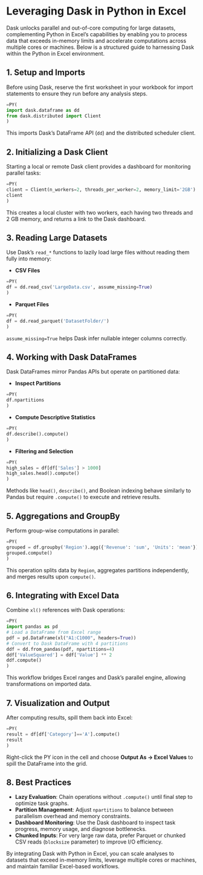 # Leveraging Dask in Python in Excel

Dask unlocks parallel and out-of-core computing for large datasets, complementing Python in Excel’s capabilities by enabling you to process data that exceeds in-memory limits and accelerate computations across multiple cores or machines. Below is a structured guide to harnessing Dask within the Python in Excel environment.

## 1. Setup and Imports

Before using Dask, reserve the first worksheet in your workbook for import statements to ensure they run before any analysis steps.

```python
=PY(
import dask.dataframe as dd
from dask.distributed import Client
)
```

This imports Dask’s DataFrame API (`dd`) and the distributed scheduler client.

## 2. Initializing a Dask Client

Starting a local or remote Dask client provides a dashboard for monitoring parallel tasks:

```python
=PY(
client = Client(n_workers=2, threads_per_worker=2, memory_limit='2GB')
client
)
```

This creates a local cluster with two workers, each having two threads and 2 GB memory, and returns a link to the Dask dashboard.

## 3. Reading Large Datasets

Use Dask’s `read_*` functions to lazily load large files without reading them fully into memory:

- **CSV Files**

```python
=PY(
df = dd.read_csv('LargeData.csv', assume_missing=True)
)
```

- **Parquet Files**

```python
=PY(
df = dd.read_parquet('DatasetFolder/')
)
```

`assume_missing=True` helps Dask infer nullable integer columns correctly.

## 4. Working with Dask DataFrames

Dask DataFrames mirror Pandas APIs but operate on partitioned data:

- **Inspect Partitions**

```python
=PY(
df.npartitions
)
```

- **Compute Descriptive Statistics**

```python
=PY(
df.describe().compute()
)
```

- **Filtering and Selection**

```python
=PY(
high_sales = df[df['Sales'] > 1000]
high_sales.head().compute()
)
```

Methods like `head()`, `describe()`, and Boolean indexing behave similarly to Pandas but require `.compute()` to execute and retrieve results.

## 5. Aggregations and GroupBy

Perform group-wise computations in parallel:

```python
=PY(
grouped = df.groupby('Region').agg({'Revenue': 'sum', 'Units': 'mean'})
grouped.compute()
)
```

This operation splits data by `Region`, aggregates partitions independently, and merges results upon `compute()`.

## 6. Integrating with Excel Data

Combine `xl()` references with Dask operations:

```python
=PY(
import pandas as pd
# Load a DataFrame from Excel range
pdf = pd.DataFrame(xl("A1:C1000", headers=True))
# Convert to Dask DataFrame with 4 partitions
ddf = dd.from_pandas(pdf, npartitions=4)
ddf['ValueSquared'] = ddf['Value'] ** 2
ddf.compute()
)
```

This workflow bridges Excel ranges and Dask’s parallel engine, allowing transformations on imported data.

## 7. Visualization and Output

After computing results, spill them back into Excel:

```python
=PY(
result = df[df['Category']=='A'].compute()
result
)
```

Right-click the PY icon in the cell and choose **Output As → Excel Values** to spill the DataFrame into the grid.

## 8. Best Practices

- **Lazy Evaluation**: Chain operations without `.compute()` until final step to optimize task graphs.
- **Partition Management**: Adjust `npartitions` to balance between parallelism overhead and memory constraints.
- **Dashboard Monitoring**: Use the Dask dashboard to inspect task progress, memory usage, and diagnose bottlenecks.
- **Chunked Inputs**: For very large raw data, prefer Parquet or chunked CSV reads (`blocksize` parameter) to improve I/O efficiency.

By integrating Dask with Python in Excel, you can scale analyses to datasets that exceed in-memory limits, leverage multiple cores or machines, and maintain familiar Excel-based workflows.
